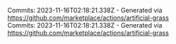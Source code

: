Commits: 2023-11-16T02:18:21.338Z - Generated via https://github.com/marketplace/actions/artificial-grass
<br>
Commits: 2023-11-16T02:18:21.338Z - Generated via https://github.com/marketplace/actions/artificial-grass
<br>
